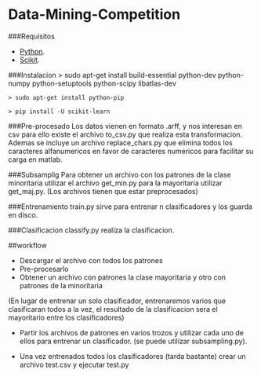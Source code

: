 Data-Mining-Competition
=======================

###Requisitos

- [Python](https://www.python.org/).
- [Scikit](http://scikit-learn.org/stable/).

###Instalacion
	> sudo apt-get install build-essential python-dev python-numpy python-setuptools python-scipy libatlas-dev

	> sudo apt-get install python-pip

	> pip install -U scikit-learn

###Pre-procesado
Los datos vienen en formato .arff, y nos interesan en csv para ello existe el archivo to_csv.py que realiza esta transformacion. Ademas se incluye un archivo replace_chars.py que elimina todos los caracteres alfanumericos en favor de caracteres numericos para facilitar su carga en matlab.

###Subsamplig
Para obtener un archivo con los patrones de la clase minoritaria utilizar el archivo get_min.py
para la mayoritaria utilizar get_maj.py.
(Los archivos tienen que estar preprocesados)

###Entrenamiento
train.py sirve para entrenar n clasificadores y los guarda en disco.

###Clasificacion
classify.py realiza la clasificacion.

##workflow
- Descargar el archivo con todos los patrones
- Pre-procesarlo
- Obtener un archivo con patrones la clase mayoritaria y otro con patrones de la minoritaria

(En lugar de entrenar un solo clasificador, entrenaremos varios que clasificaran todos a la vez, el resultado de la clasificacion sera el mayoritario entre los clasificadores)

- Partir los archivos de patrones en varios trozos y utilizar cada uno de ellos para entrenar un clasificador.
(se puede utilizar subsampling.py).

- Una vez entrenados todos los clasificadores (tarda bastante) crear un archivo test.csv y ejecutar test.py


